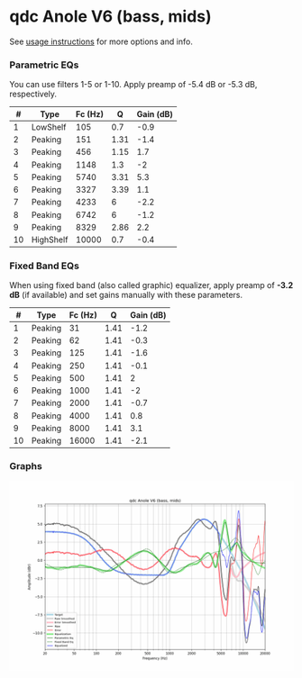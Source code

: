 # qdc Anole V6 (bass, mids)
See [usage instructions](https://github.com/jaakkopasanen/AutoEq#usage) for more options and info.

### Parametric EQs
You can use filters 1-5 or 1-10. Apply preamp of -5.4 dB or -5.3 dB, respectively.

|   # | Type      |   Fc (Hz) |    Q |   Gain (dB) |
|-----|-----------|-----------|------|-------------|
|   1 | LowShelf  |       105 | 0.7  |        -0.9 |
|   2 | Peaking   |       151 | 1.31 |        -1.4 |
|   3 | Peaking   |       456 | 1.15 |         1.7 |
|   4 | Peaking   |      1148 | 1.3  |        -2   |
|   5 | Peaking   |      5740 | 3.31 |         5.3 |
|   6 | Peaking   |      3327 | 3.39 |         1.1 |
|   7 | Peaking   |      4233 | 6    |        -2.2 |
|   8 | Peaking   |      6742 | 6    |        -1.2 |
|   9 | Peaking   |      8329 | 2.86 |         2.2 |
|  10 | HighShelf |     10000 | 0.7  |        -0.4 |

### Fixed Band EQs
When using fixed band (also called graphic) equalizer, apply preamp of **-3.2 dB** (if available) and set gains manually with these parameters.

|   # | Type    |   Fc (Hz) |    Q |   Gain (dB) |
|-----|---------|-----------|------|-------------|
|   1 | Peaking |        31 | 1.41 |        -1.2 |
|   2 | Peaking |        62 | 1.41 |        -0.3 |
|   3 | Peaking |       125 | 1.41 |        -1.6 |
|   4 | Peaking |       250 | 1.41 |        -0.1 |
|   5 | Peaking |       500 | 1.41 |         2   |
|   6 | Peaking |      1000 | 1.41 |        -2   |
|   7 | Peaking |      2000 | 1.41 |        -0.7 |
|   8 | Peaking |      4000 | 1.41 |         0.8 |
|   9 | Peaking |      8000 | 1.41 |         3.1 |
|  10 | Peaking |     16000 | 1.41 |        -2.1 |

### Graphs
![](./qdc%20Anole%20V6%20(bass,%20mids).png)

